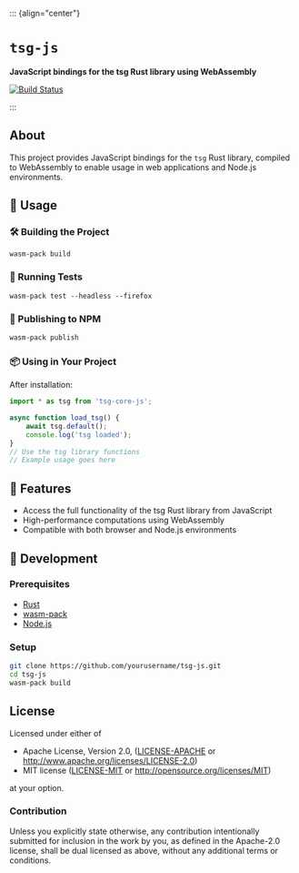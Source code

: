 ::: {align="center"}
<h1><code>tsg-js</code></h1>

<strong>JavaScript bindings for the tsg Rust library using WebAssembly</strong>

<p><a href="https://github.com/yourusername/tsg-js"><img src="https://img.shields.io/github/workflow/status/yourusername/tsg-js/CI?style=flat-square" alt="Build Status"/></a></p>
:::

## About

This project provides JavaScript bindings for the `tsg` Rust library, compiled to WebAssembly to enable usage in web applications and Node.js environments.

## 🚴 Usage

### 🛠️ Building the Project

```
wasm-pack build
```

### 🔬 Running Tests

```
wasm-pack test --headless --firefox
```

### 🎁 Publishing to NPM

```bash
wasm-pack publish
```

### 📦 Using in Your Project

After installation:

```js
import * as tsg from 'tsg-core-js';

async function load_tsg() {
	await tsg.default();
	console.log('tsg loaded');
}
// Use the tsg library functions
// Example usage goes here
```

## 🔋 Features

- Access the full functionality of the tsg Rust library from JavaScript
- High-performance computations using WebAssembly
- Compatible with both browser and Node.js environments

## 🔧 Development

### Prerequisites

- [Rust](https://www.rust-lang.org/tools/install)
- [wasm-pack](https://rustwasm.github.io/wasm-pack/installer/)
- [Node.js](https://nodejs.org/en/download/)

### Setup

```bash
git clone https://github.com/yourusername/tsg-js.git
cd tsg-js
wasm-pack build
```

## License

Licensed under either of

- Apache License, Version 2.0, ([LICENSE-APACHE](LICENSE-APACHE) or http://www.apache.org/licenses/LICENSE-2.0)
- MIT license ([LICENSE-MIT](LICENSE-MIT) or http://opensource.org/licenses/MIT)

at your option.

### Contribution

Unless you explicitly state otherwise, any contribution intentionally submitted for inclusion in the work by you, as defined in the Apache-2.0 license, shall be dual licensed as above, without any additional terms or conditions.
